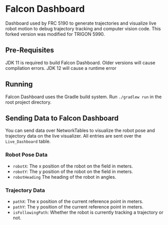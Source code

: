 # Falcon Dashboard
Dashboard used by FRC 5190 to generate trajectories and visualize live robot motion to debug trajectory tracking and computer vision code.
This forked version was modified for TRIGON 5990.

## Pre-Requisites
JDK 11 is required to build Falcon Dashboard. Older versions will cause compilation errors.
JDK 12 will cause a runtime error

## Running
Falcon Dashboard uses the Gradle build system. Run `./gradlew run` in the root project directory.

## Sending Data to Falcon Dashboard
You can send data over NetworkTables to visualize the robot pose and trajectory data on the live visualizer. All entries are sent over the `Live_Dashboard` table.

### Robot Pose Data
 - `robotX`: The x position of the robot on the field in meters.
 - `robotY`: The y position of the robot on the field in meters.
 - `robotHeading` The heading of the robot in angles.
 
### Trajectory Data
 - `pathX`: The x position of the current reference point in meters.
 - `pathY`: The y position of the current reference point in meters.
 - `isFollowingPath`: Whether the robot is currently tracking a trajectory or not.
 
